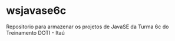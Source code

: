 # wsjavase6c
Repositorio para armazenar os projetos de JavaSE da Turma 6c do Treinamento DOTI - Itaú
